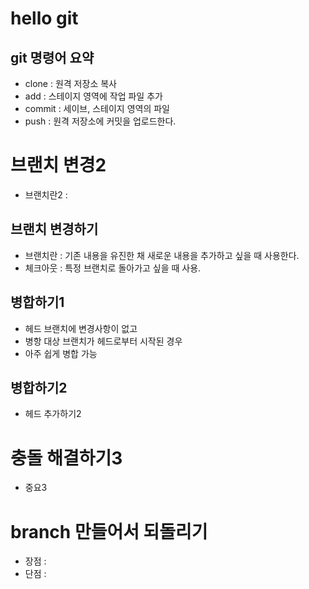 # hello git

## git 명령어 요약

- clone : 원격 저장소 복사
- add : 스테이지 영역에 작업 파일 추가
- commit : 세이브, 스테이지 영역의 파일
- push : 원격 저장소에 커밋을 업로드한다.


# 브랜치 변경2

- 브랜치란2 : 

## 브랜치 변경하기

- 브랜치란 : 기존 내용을 유진한 채 새로운 내용을 추가하고 싶을 때 사용한다.
- 체크아웃 : 특정 브랜치로 돌아가고 싶을 때 사용.


## 병합하기1

- 헤드 브랜치에 변경사항이 없고
- 병항 대상 브랜치가 헤드로부터 시작된 경우
- 아주 쉽게 병합 가능

## 병합하기2

- 헤드 추가하기2


# 충돌 해결하기3

- 중요3


# branch 만들어서 되돌리기

- 장점 : 
- 단점 : 

